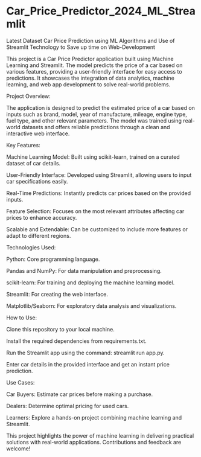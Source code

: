 # Car_Price_Predictor_2024_ML_Streamlit
Latest Dataset Car Price Prediction using ML Algorithms and Use of Streamlit Technology to Save up time on Web-Development

This project is a Car Price Predictor application built using Machine Learning and Streamlit. The model predicts the price of a car based on various features, providing a user-friendly interface for easy access to predictions. It showcases the integration of data analytics, machine learning, and web app development to solve real-world problems.

Project Overview:

The application is designed to predict the estimated price of a car based on inputs such as brand, model, year of manufacture, mileage, engine type, fuel type, and other relevant parameters. The model was trained using real-world datasets and offers reliable predictions through a clean and interactive web interface.

Key Features:

Machine Learning Model: Built using scikit-learn, trained on a curated dataset of car details.

User-Friendly Interface: Developed using Streamlit, allowing users to input car specifications easily.

Real-Time Predictions: Instantly predicts car prices based on the provided inputs.

Feature Selection: Focuses on the most relevant attributes affecting car prices to enhance accuracy.

Scalable and Extendable: Can be customized to include more features or adapt to different regions.

Technologies Used:

Python: Core programming language.

Pandas and NumPy: For data manipulation and preprocessing.

scikit-learn: For training and deploying the machine learning model.

Streamlit: For creating the web interface.

Matplotlib/Seaborn: For exploratory data analysis and visualizations.


How to Use:

Clone this repository to your local machine.

Install the required dependencies from requirements.txt.

Run the Streamlit app using the command: streamlit run app.py.

Enter car details in the provided interface and get an instant price prediction.


Use Cases:

Car Buyers: Estimate car prices before making a purchase.

Dealers: Determine optimal pricing for used cars.

Learners: Explore a hands-on project combining machine learning and Streamlit.

This project highlights the power of machine learning in delivering practical solutions with real-world applications. Contributions and feedback are welcome!
